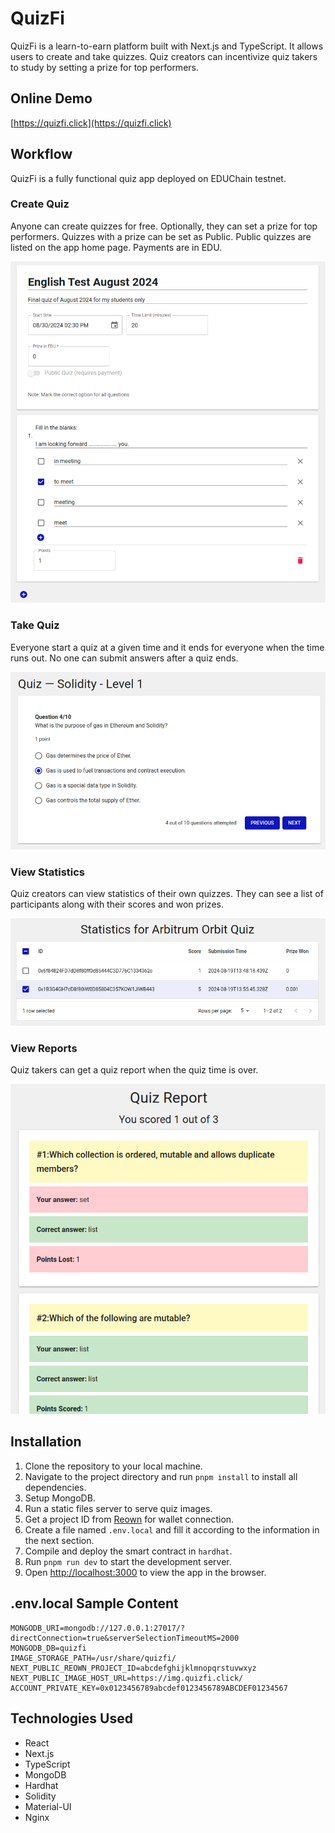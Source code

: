 # QuizFi

QuizFi is a learn-to-earn platform built with Next.js and TypeScript. It allows users to create and take quizzes.
Quiz creators can incentivize quiz takers to study by setting a prize for top performers.


## Online Demo

[https://quizfi.click](https://quizfi.click)


## Workflow

QuizFi is a fully functional quiz app deployed on EDUChain testnet. 

### Create Quiz

Anyone can create quizzes for free. Optionally, they can set a prize for top performers. Quizzes with a prize can be set as Public. Public quizzes are listed on the app home page. Payments are in EDU.

![](/presentation/create_quiz.png)

### Take Quiz

Everyone start a quiz at a given time and it ends for everyone when the time runs out. No one can submit answers after a quiz ends.

![](/presentation/take_quiz.png)

### View Statistics

Quiz creators can view statistics of their own quizzes. They can see a list of participants along with their scores and won prizes.

![](/presentation/statistics.png)

### View Reports

Quiz takers can get a quiz report when the quiz time is over.

![](/presentation/quiz_report.png)

## Installation

1. Clone the repository to your local machine.
2. Navigate to the project directory and run `pnpm install` to install all dependencies.
3. Setup MongoDB.
4. Run a static files server to serve quiz images.
5. Get a project ID from [Reown](https://reown.com) for wallet connection.
6. Create a file named `.env.local` and fill it according to the information in the next section.
7. Compile and deploy the smart contract in `hardhat`. 
8. Run `pnpm run dev` to start the development server.
9. Open [http://localhost:3000](http://localhost:3000) to view the app in the browser.


## .env.local Sample Content

```
MONGODB_URI=mongodb://127.0.0.1:27017/?directConnection=true&serverSelectionTimeoutMS=2000
MONGODB_DB=quizfi
IMAGE_STORAGE_PATH=/usr/share/quizfi/
NEXT_PUBLIC_REOWN_PROJECT_ID=abcdefghijklmnopqrstuvwxyz
NEXT_PUBLIC_IMAGE_HOST_URL=https://img.quizfi.click/
ACCOUNT_PRIVATE_KEY=0x0123456789abcdef0123456789ABCDEF01234567
```


## Technologies Used

- React
- Next.js
- TypeScript
- MongoDB
- Hardhat
- Solidity
- Material-UI
- Nginx
